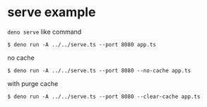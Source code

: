 # serve example

`deno serve` like command

```console
$ deno run -A ../../serve.ts --port 8080 app.ts
```

no cache

```console
$ deno run -A ../../serve.ts --port 8080 --no-cache app.ts
```

with purge cache

```console
$ deno run -A ../../serve.ts --port 8080 --clear-cache app.ts
```
